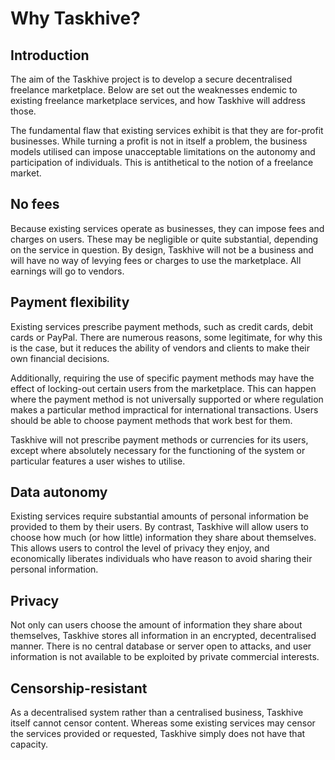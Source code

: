 # Why Taskhive?

## Introduction

The aim of the Taskhive project is to develop a secure decentralised freelance marketplace. Below are set out the weaknesses endemic to existing freelance marketplace services, and how Taskhive will address those.

The fundamental flaw that existing services exhibit is that they are for-profit businesses. While turning a profit is not in itself a problem, the business models utilised can impose unacceptable limitations on the autonomy and participation of individuals. This is antithetical to the notion of a freelance market.

## No fees

Because existing services operate as businesses, they can impose fees and charges on users. These may be negligible or quite substantial, depending on the service in question. By design, Taskhive will not be a business and will have no way of levying fees or charges to use the marketplace. All earnings will go to vendors.

## Payment flexibility

Existing services prescribe payment methods, such as credit cards, debit cards or PayPal. There are numerous reasons, some legitimate, for why this is the case, but it reduces the ability of vendors and clients to make their own financial decisions.

Additionally, requiring the use of specific payment methods may have the effect of locking-out certain users from the marketplace. This can happen where the payment method is not universally supported or where regulation makes a particular method impractical for international transactions. Users should be able to choose payment methods that work best for them.

Taskhive will not prescribe payment methods or currencies for its users, except where absolutely necessary for the functioning of the system or particular features a user wishes to utilise.

## Data autonomy

Existing services require substantial amounts of personal information be provided to them by their users. By contrast, Taskhive will allow users to choose how much (or how little) information they share about themselves. This allows users to control the level of privacy they enjoy, and economically liberates individuals who have reason to avoid sharing their personal information.

## Privacy

Not only can users choose the amount of information they share about themselves, Taskhive stores all information in an encrypted, decentralised manner. There is no central database or server open to attacks, and user information is not available to be exploited by private commercial interests.

## Censorship-resistant

As a decentralised system rather than a centralised business, Taskhive itself cannot censor content. Whereas some existing services may censor the services provided or requested, Taskhive simply does not have that capacity.

